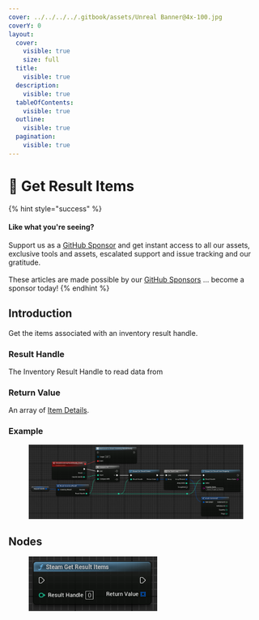 ```yaml
---
cover: ../../../../.gitbook/assets/Unreal Banner@4x-100.jpg
coverY: 0
layout:
  cover:
    visible: true
    size: full
  title:
    visible: true
  description:
    visible: true
  tableOfContents:
    visible: true
  outline:
    visible: true
  pagination:
    visible: true
---
```


# 🔵 Get Result Items

{% hint style="success" %}
#### Like what you're seeing?

Support us as a [GitHub Sponsor](../../../../become-a-sponsor/) and get instant access to all our assets, exclusive tools and assets, escalated support and issue tracking and our gratitude.\
\
These articles are made possible by our [GitHub Sponsors](../../../../become-a-sponsor/) ... become a sponsor today!
{% endhint %}

## Introduction

Get the items associated with an inventory result handle.

### Result Handle

The Inventory Result Handle to read data from

### Return Value

An array of [Item Details](../types/item-detail.md).

### Example

<figure><img src="../../../../.gitbook/assets/image (10).png" alt=""><figcaption></figcaption></figure>

## Nodes

<figure><img src="../../../../.gitbook/assets/image (16).png" alt=""><figcaption></figcaption></figure>
